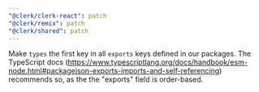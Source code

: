 ```yaml
---
"@clerk/clerk-react": patch
"@clerk/remix": patch
"@clerk/shared": patch
---
```


Make `types` the first key in all `exports` keys defined in our packages. The TypeScript docs (https://www.typescriptlang.org/docs/handbook/esm-node.html#packagejson-exports-imports-and-self-referencing) recommends so, as the the "exports" field is order-based.
